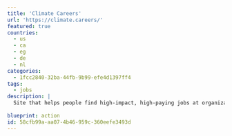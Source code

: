 ```yaml
---
title: 'Climate Careers'
url: 'https://climate.careers/'
featured: true
countries:
  - us
  - ca
  - eg
  - de
  - nl
categories:
  - 1fcc2840-32ba-44fb-9b99-efe4d1397ff4
tags:
  - jobs
description: |
  Site that helps people find high-impact, high-paying jobs at organizations advancing climate solutions, research, policy, education, and advocacy for climate action. Software engineers, photographers, sales, operations, researchers, all sorts of jobs here.
  
blueprint: action
id: 58cfb99a-aa07-4b46-959c-360eefe3493d
---
```

